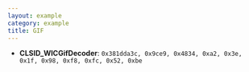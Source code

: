 ```yaml
---
layout: example
category: example
title: GIF
---
```


+ **CLSID_WICGifDecoder**: `0x381dda3c, 0x9ce9, 0x4834, 0xa2, 0x3e, 0x1f, 0x98, 0xf8, 0xfc, 0x52, 0xbe`
